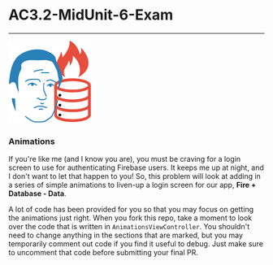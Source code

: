# AC3.2-MidUnit-6-Exam
---

![Logo](./Images/full@2x.png)

### Animations

If you're like me (and I know you are), you must be craving for a login screen to use for authenticating Firebase users. It keeps me up at night, and I don't want to let that happen to you! So, this problem will look at adding in a series of simple animations to liven-up a login screen for our app, **Fire + Database - Data**. 

A lot of code has been provided for you so that you may focus on getting the animations just right. When you fork this repo, take a moment to look over the code that is written in `AnimationsViewController`. You shouldn't need to change anything in the sections that are marked, but you may temporarily comment out code if you find it useful to debug. Just make sure to uncomment that code before submitting your final PR. 


